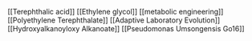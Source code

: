[[Terephthalic acid]]
[[Ethylene glycol]]
[[metabolic engineering]]
[[Polyethylene Terephthalate]]
[[Adaptive Laboratory Evolution]]
[[Hydroxyalkanoyloxy Alkanoate]]
[[Pseudomonas Umsongensis Go16]]

